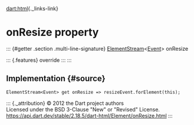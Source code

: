 [dart:html](../../dart-html/dart-html-library){._links-link}

onResize property
=================

::: {#getter .section .multi-line-signature}
[ElementStream](../elementstream-class)\<[Event](../event-class)\>
onResize

::: {.features}
override
:::
:::

Implementation {#source}
--------------

``` {.language-dart data-language="dart"}
ElementStream<Event> get onResize => resizeEvent.forElement(this);
```

::: {._attribution}
© 2012 the Dart project authors\
Licensed under the BSD 3-Clause \"New\" or \"Revised\" License.\
<https://api.dart.dev/stable/2.18.5/dart-html/Element/onResize.html>
:::

